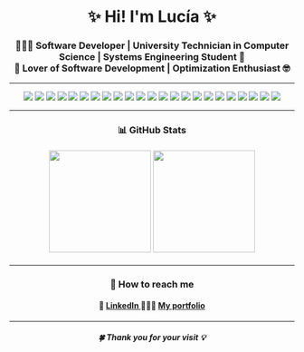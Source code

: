 <h1 align="center">✨ Hi! I'm Lucía ✨</h1>

<h3 align="center" >
👩🏼‍💻 Software Developer | University Technician in Computer Science | Systems Engineering Student 🤩 
<br>
🚀 Lover of Software Development | Optimization Enthusiast 🤓</h3>

---

<p align="center">
  <!-- Languages -->
  <img src="https://img.shields.io/badge/Python-3776AB?style=for-the-badge&logo=python&logoColor=white"/>
  <img src="https://img.shields.io/badge/Java-007396?style=for-the-badge&logo=java&logoColor=white"/>
  <img src="https://img.shields.io/badge/JavaScript-F7DF1E?style=for-the-badge&logo=javascript&logoColor=black"/>
  <img src="https://img.shields.io/badge/TypeScript-3178C6?style=for-the-badge&logo=typescript&logoColor=white"/>

  <!-- Frontend -->
  <img src="https://img.shields.io/badge/React-20232A?style=for-the-badge&logo=react&logoColor=61DAFB"/>
  <img src="https://img.shields.io/badge/Redux-593D88?style=for-the-badge&logo=redux&logoColor=white"/>
  <img src="https://img.shields.io/badge/React%20Router-CA4245?style=for-the-badge&logo=reactrouter&logoColor=white"/>
  <img src="https://img.shields.io/badge/Bootstrap-7952B3?style=for-the-badge&logo=bootstrap&logoColor=white"/>
  <img src="https://img.shields.io/badge/MUI-007FFF?style=for-the-badge&logo=mui&logoColor=white"/>

  <!-- Backend -->
  <img src="https://img.shields.io/badge/Django-092E20?style=for-the-badge&logo=django&logoColor=white"/>
  <img src="https://img.shields.io/badge/Spring%20Boot-6DB33F?style=for-the-badge&logo=springboot&logoColor=white"/>

  <!-- Testing -->
  <img src="https://img.shields.io/badge/Jest-C21325?style=for-the-badge&logo=jest&logoColor=white"/>
  <img src="https://img.shields.io/badge/JUnit-25A162?style=for-the-badge&logo=junit5&logoColor=white"/>
  <img src="https://img.shields.io/badge/Selenium-43B02A?style=for-the-badge&logo=selenium&logoColor=white"/>

  <!-- Databases -->
  <img src="https://img.shields.io/badge/PostgreSQL-4169E1?style=for-the-badge&logo=postgresql&logoColor=white"/>
  <img src="https://img.shields.io/badge/MySQL-005C84?style=for-the-badge&logo=mysql&logoColor=white"/>
  <img src="https://img.shields.io/badge/MongoDB-47A248?style=for-the-badge&logo=mongodb&logoColor=white"/>
  <img src="https://img.shields.io/badge/ArangoDB-DDE072?style=for-the-badge&logoColor=black"/>

  <!-- Tools -->
  <img src="https://img.shields.io/badge/Git-F05032?style=for-the-badge&logo=git&logoColor=white"/>
  <img src="https://img.shields.io/badge/GitHub-181717?style=for-the-badge&logo=github&logoColor=white"/>
  <img src="https://img.shields.io/badge/Docker-2496ED?style=for-the-badge&logo=docker&logoColor=white"/>
  <img src="https://img.shields.io/badge/VS%20Code-007ACC?style=for-the-badge&logo=visualstudiocode&logoColor=white"/>
  <img src="https://img.shields.io/badge/Scrum-6DB33F?style=for-the-badge&logo=scrumalliance&logoColor=white"/>
</p>

---

<h3 align="center">📊 GitHub Stats</h3>
<h4 align="center" >
  <img height="180em" src="https://streak-stats.demolab.com?user=LuciaSoria5&theme=tokyonight&hide_border=true" />
  <img height="180em" src="https://github-readme-stats.vercel.app/api/top-langs/?username=LuciaSoria5&layout=compact&theme=tokyonight&hide_border=true"/>
  <!--  <img height="180em" src="https://github-readme-stats.vercel.app/api?username=LuciaSoria5&show_icons=true&theme=tokyonight&hide_border=true" /> -->
</h4>

---

<h3 align="center">📝 How to reach me</h3>
<h4 align="center" >
💼 <a href="https://www.linkedin.com/in/lucía-soria-7-66411b0">LinkedIn </a>  
🙆🏼‍♀️ <a href="https://portfolio-luciasoria5s-projects.vercel.app"> My portfolio</a>
</h4>

---

<h4 align="center" style="font-style: italic;">🍀 Thank you for your visit 💡</h4>
